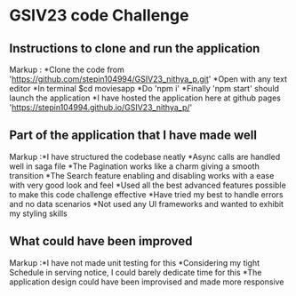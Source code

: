 # GSIV23 code Challenge

## Instructions to clone and run the application ##
 Markup : *Clone the code from 'https://github.com/stepin104994/GSIV23_nithya_p.git'
          *Open with any text editor
          *In terminal $cd moviesapp
          *Do 'npm i'
          *Finally 'npm start' should launch the application
          *I have hosted the application here at github pages 'https://stepin104994.github.io/GSIV23_nithya_p/'

## Part of the application that I have made well ##
Markup :*I have structured the codebase neatly
        *Async calls are handled well in saga file
        *The Pagination works like a charm giving a smooth transition
        *The Search feature enabling and disabling works with a ease with very good look and feel 
        *Used all the best advanced features possible to make this code challenge effective
        *Have tried my best to handle errors and no data scenarios
        *Not used any UI frameworks and wanted to exhibit my styling skills

## What could have been improved ##
Markup :*I have not made unit testing for this
        *Considering my tight Schedule in serving notice, I could barely dedicate time for this
        *The application design could have been improvised and made more responsive
